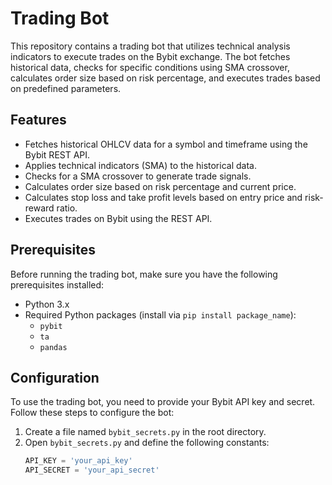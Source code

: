 # Trading Bot

This repository contains a trading bot that utilizes technical analysis indicators to execute trades on the Bybit exchange. The bot fetches historical data, checks for specific conditions using SMA crossover, calculates order size based on risk percentage, and executes trades based on predefined parameters.

## Features

- Fetches historical OHLCV data for a symbol and timeframe using the Bybit REST API.
- Applies technical indicators (SMA) to the historical data.
- Checks for a SMA crossover to generate trade signals.
- Calculates order size based on risk percentage and current price.
- Calculates stop loss and take profit levels based on entry price and risk-reward ratio.
- Executes trades on Bybit using the REST API.

## Prerequisites

Before running the trading bot, make sure you have the following prerequisites installed:

- Python 3.x
- Required Python packages (install via `pip install package_name`):
  - `pybit`
  - `ta`
  - `pandas`

## Configuration

To use the trading bot, you need to provide your Bybit API key and secret. Follow these steps to configure the bot:

1. Create a file named `bybit_secrets.py` in the root directory.
2. Open `bybit_secrets.py` and define the following constants:
   ```python
   API_KEY = 'your_api_key'
   API_SECRET = 'your_api_secret'
